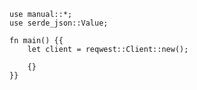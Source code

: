 ```rust,skt-ping
use manual::*;
use serde_json::Value;

fn main() {{
    let client = reqwest::Client::new();

    {}
}}
```
